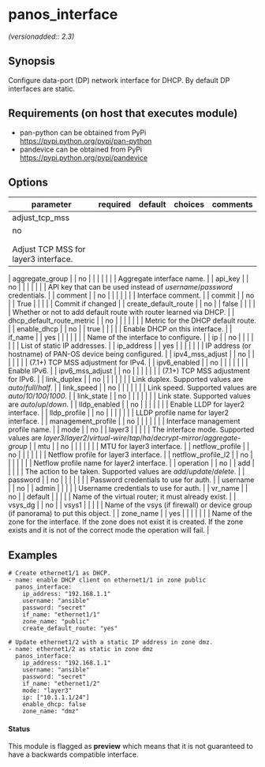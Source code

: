# panos_interface

_(versionadded:: 2.3)_


## Synopsis

Configure data-port (DP) network interface for DHCP. By default DP interfaces are static.


## Requirements (on host that executes module)

- pan-python can be obtained from PyPi https://pypi.python.org/pypi/pan-python
- pandevice can be obtained from PyPi https://pypi.python.org/pypi/pandevice

## Options

| parameter | required | default | choices | comments |
| --- | --- | --- | --- | --- |
| adjust_tcp_mss  |
| no |
|  |
| |  |
| Adjust TCP MSS for layer3 interface.  |
</td></tr>
| aggregate_group  |
| no |
|  |
| |  |
| Aggregate interface name.  |
</td></tr>
| api_key  |
| no |
|  |
| |  |
| API key that can be used instead of <em>username</em>/<em>password</em> credentials.  |
</td></tr>
| comment  |
| no |
|  |
| |  |
| Interface comment.  |
</td></tr>
| commit  |
| no |
| True |
| |  |
| Commit if changed  |
</td></tr>
| create_default_route  |
| no |
| false |
| |  |
| Whether or not to add default route with router learned via DHCP.  |
</td></tr>
| dhcp_default_route_metric  |
| no |
|  |
| |  |
| Metric for the DHCP default route.  |
</td></tr>
| enable_dhcp  |
| no |
| true |
| |  |
| Enable DHCP on this interface.  |
</td></tr>
| if_name  |
| yes |
|  |
| |  |
| Name of the interface to configure.  |
</td></tr>
| ip  |
| no |
|  |
| |  |
| List of static IP addresses.  |
</td></tr>
| ip_address  |
| yes |
|  |
| |  |
| IP address (or hostname) of PAN-OS device being configured.  |
</td></tr>
| ipv4_mss_adjust  |
| no |
|  |
| |  |
| (7.1+) TCP MSS adjustment for IPv4.  |
</td></tr>
| ipv6_enabled  |
| no |
|  |
| |  |
| Enable IPv6.  |
</td></tr>
| ipv6_mss_adjust  |
| no |
|  |
| |  |
| (7.1+) TCP MSS adjustment for IPv6.  |
</td></tr>
| link_duplex  |
| no |
|  |
| |  |
| Link duplex.  Supported values are <em>auto</em>/<em>full</em>/<em>half</em>.  |
</td></tr>
| link_speed  |
| no |
|  |
| |  |
| Link speed.  Supported values are <em>auto</em>/<em>10</em>/<em>100</em>/<em>1000</em>.  |
</td></tr>
| link_state  |
| no |
|  |
| |  |
| Link state.  Supported values are <em>auto</em>/<em>up</em>/<em>down</em>.  |
</td></tr>
| lldp_enabled  |
| no |
|  |
| |  |
| Enable LLDP for layer2 interface.  |
</td></tr>
| lldp_profile  |
| no |
|  |
| |  |
| LLDP profile name for layer2 interface.  |
</td></tr>
| management_profile  |
| no |
|  |
| |  |
| Interface management profile name.  |
</td></tr>
| mode  |
| no |
| layer3 |
| |  |
| The interface mode. Supported values are <em>layer3</em>/<em>layer2</em>/<em>virtual-wire</em>/<em>tap</em>/<em>ha</em>/<em>decrypt-mirror</em>/<em>aggregate-group</em>  |
</td></tr>
| mtu  |
| no |
|  |
| |  |
| MTU for layer3 interface.  |
</td></tr>
| netflow_profile  |
| no |
|  |
| |  |
| Netflow profile for layer3 interface.  |
</td></tr>
| netflow_profile_l2  |
| no |
|  |
| |  |
| Netflow profile name for layer2 interface.  |
</td></tr>
| operation  |
| no |
| add |
| |  |
| The action to be taken.  Supported values are <em>add</em>/<em>update</em>/<em>delete</em>.  |
</td></tr>
| password  |
| no |
|  |
| |  |
| Password credentials to use for auth.  |
</td></tr>
| username  |
| no |
| admin |
| |  |
| Username credentials to use for auth.  |
</td></tr>
| vr_name  |
| no |
| default |
| |  |
| Name of the virtual router; it must already exist.  |
</td></tr>
| vsys_dg  |
| no |
| vsys1 |
| |  |
| Name of the vsys (if firewall) or device group (if panorama) to put this object.  |
</td></tr>
| zone_name  |
| yes |
|  |
| |  |
| Name of the zone for the interface. If the zone does not exist it is created. If the zone exists and it is not of the correct mode the operation will fail.  |
</td></tr>
</table>
</br>



## Examples

    # Create ethernet1/1 as DHCP.
    - name: enable DHCP client on ethernet1/1 in zone public
      panos_interface:
        ip_address: "192.168.1.1"
        username: "ansible"
        password: "secret"
        if_name: "ethernet1/1"
        zone_name: "public"
        create_default_route: "yes"
    
    # Update ethernet1/2 with a static IP address in zone dmz.
    - name: ethernet1/2 as static in zone dmz
      panos_interface:
        ip_address: "192.168.1.1"
        username: "ansible"
        password: "secret"
        if_name: "ethernet1/2"
        mode: "layer3"
        ip: ["10.1.1.1/24"]
        enable_dhcp: false
        zone_name: "dmz"




#### Status

This module is flagged as **preview** which means that it is not guaranteed to have a backwards compatible interface.

